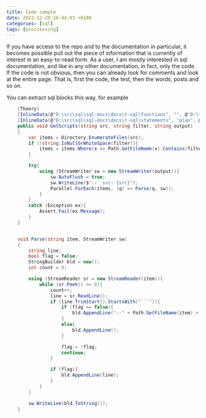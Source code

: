 ```yaml
---
title: Code sample
date: 2022-12-29 16:44:03 +0100
categories: [sql]
tags: [proccessing]
---
```

If you have access to the repo and to the documentation in particular, it becomes possible
pull out the piece of information that is currently of interest in an easy-to-read form.
As a user, I am mostly interested in sql documentation, and like in any other documentation, in fact, only the code. If the code is not obvious, then you can already look for comments and look at the entire page. That is, first the code, the test, then the words, posts and so on.

You can extract sql blocks this way, for example

```csharp
    [Theory]
    [InlineData(@"D:\src\sql\sql-docs\docs\t-sql\functions", "", @"D:\temp\t-sql-functions.sql")]
    [InlineData(@"D:\src\sql\sql-docs\docs\t-sql\statements", "plan", @"D:\temp\statements.sql")]
    public void GetScripts(string src, string filter, string output)
    {
        var items = Directory.EnumerateFiles(src);
        if (!string.IsNullOrWhiteSpace(filter)){
            items = items.Where(x => Path.GetFileName(x).Contains(filter));
        }

        try{
            using (StreamWriter sw = new StreamWriter(output)){
                sw.AutoFlush = true;
                sw.WriteLine($"--  src: {src}");
                Parallel.ForEach(items, (q) => Parse(q, sw));
            }
        }
        catch (Exception ex){
            Assert.Fail(ex.Message);
        }
    }


    void Parse(string item, StreamWriter sw)
    {
        string line;
        bool flag = false;
        StringBuilder bld = new();
        int count = 0;

        using (StreamReader sr = new StreamReader(item)){
            while (sr.Peek() >= 0){
                count++;
                line = sr.ReadLine();
                if (line.TrimStart().StartsWith("```")){
                    if (flag == false){
                        bld.AppendLine("--" + Path.GetFileName(item) + " line: " + count);
                    }
                    else{
                        bld.AppendLine();
                    }

                    flag = !flag;
                    continue;
                }

                if (flag){
                    bld.AppendLine(line);
                }
            }
        }

        sw.WriteLine(bld.ToString());
    }
```
